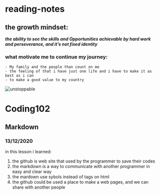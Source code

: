 # reading-notes

##  the growth mindset:
***the ability to see the skills and Opportunities achievable by hard work and perseverance, and it’s not fixed identity***

### what motivate me to continue my journey:
```
- My family and the people than count on me
- the feeling of that i have just one life and i have to make it as best as i can
- to make a good value to my country
```
![unstoppable](https://cdn.shopify.com/s/files/1/0031/0414/5481/products/unstoppable20Center20X20Show20Poster-2-1_grande.jpg?v=1575238514)

# Coding102
## Markdown
### 13/12/2020
in this lesson i learned:
1. the github is web site that used by the programmer to save their codes
2. the markdown is a way to communicate with another programmer in easy and clear way
3. the mardown use sybols instead of tags on html
4. the github could be used a place to make a web pages, and we can share with another people
